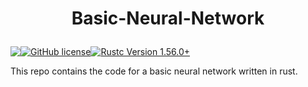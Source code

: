 # <p align="center"> Basic-Neural-Network

<p align="center" style="display: flex;" >
<img src="https://visitor-badge.glitch.me/badge?page_id=tyleradammartinez.Basic-Neural-Network" />
<a href="https://github.com/TylerAdamMartinez/Basic-Neural-Network/blob/main/LICENSE"><img alt="GitHub license" src="https://img.shields.io/github/license/TylerAdamMartinez/Basic-Neural-Network"></a>
 <a href="https://blog.rust-lang.org/2020/12/31/Rust-1.56.0.html"><img alt="Rustc Version 1.56.0+" src="https://img.shields.io/badge/rustc-1.56%2B-lightgrey.svg"/></a>
</p>

This repo contains the code for a basic neural network written in rust. 
